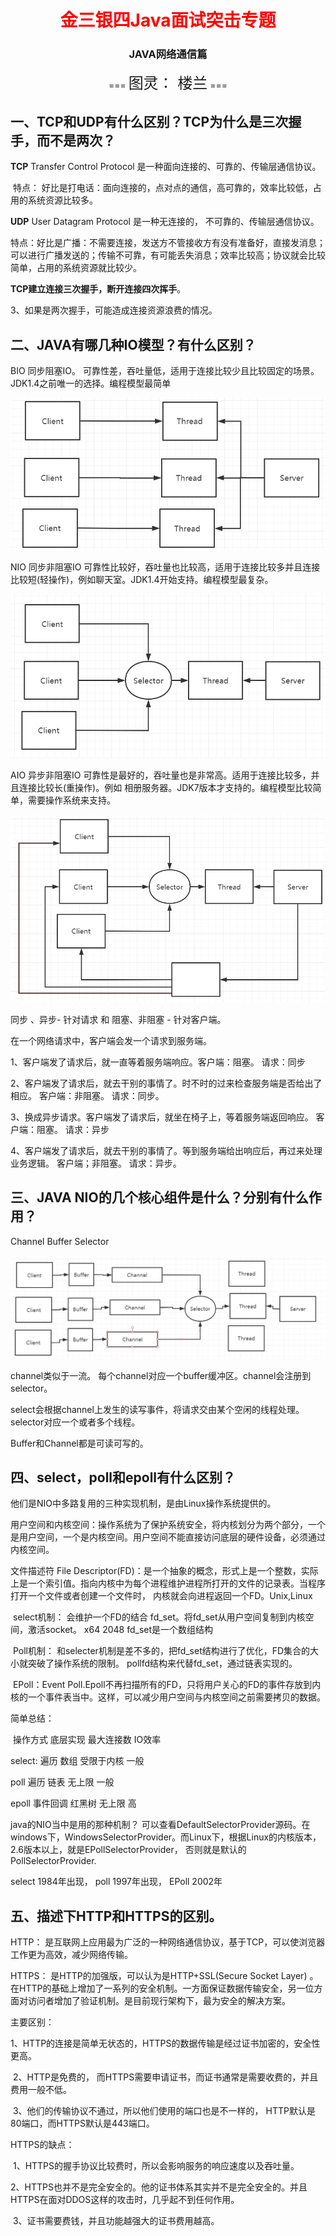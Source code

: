 <center><h1><font color="red">
    金三银四Java面试突击专题
</font></h1>
<h3>
    JAVA网络通信篇
    </h3>
    === <font size="5">图灵： 楼兰</font> ===
</center>

## 一、TCP和UDP有什么区别？TCP为什么是三次握手，而不是两次？

**TCP**   Transfer Control Protocol 是一种面向连接的、可靠的、传输层通信协议。

​ 特点： 好比是打电话：面向连接的，点对点的通信，高可靠的，效率比较低，占用的系统资源比较多。

**UDP** User Datagram Protocol 是一种无连接的， 不可靠的、传输层通信协议。

​ 特点：好比是广播：不需要连接，发送方不管接收方有没有准备好，直接发消息；可以进行广播发送的；传输不可靠，有可能丢失消息；效率比较高；协议就会比较简单，占用的系统资源就比较少。

**TCP建立连接三次握手，断开连接四次挥手**。

3、如果是两次握手，可能造成连接资源浪费的情况。

## 二、JAVA有哪几种IO模型？有什么区别？

BIO 同步阻塞IO。 可靠性差，吞吐量低，适用于连接比较少且比较固定的场景。JDK1.4之前唯一的选择。编程模型最简单

![1615283748011](1615283748011.png)

NIO 同步非阻塞IO 可靠性比较好，吞吐量也比较高，适用于连接比较多并且连接比较短(轻操作)，例如聊天室。JDK1.4开始支持。编程模型最复杂。

![1615283827559](1615283827559.png)

AIO 异步非阻塞IO 可靠性是最好的，吞吐量也是非常高。适用于连接比较多，并且连接比较长(重操作)。例如 相册服务器。JDK7版本才支持的。编程模型比较简单，需要操作系统来支持。

![1615283938818](1615283938818.png)

同步 、异步- 针对请求 和 阻塞、非阻塞 - 针对客户端。

在一个网络请求中，客户端会发一个请求到服务端。

1、客户端发了请求后，就一直等着服务端响应。客户端：阻塞。 请求：同步

2、客户端发了请求后，就去干别的事情了。时不时的过来检查服务端是否给出了相应。 客户端：非阻塞。 请求：同步。

3、换成异步请求。客户端发了请求后，就坐在椅子上，等着服务端返回响应。 客户端：阻塞。 请求：异步

4、客户端发了请求后，就去干别的事情了。等到服务端给出响应后，再过来处理业务逻辑。 客户端；非阻塞。 请求：异步。

## 三、JAVA NIO的几个核心组件是什么？分别有什么作用？

Channel Buffer Selector

![1615285442570](1615285442570.png)

channel类似于一流。 每个channel对应一个buffer缓冲区。channel会注册到selector。

select会根据channel上发生的读写事件，将请求交由某个空闲的线程处理。selector对应一个或者多个线程。

Buffer和Channel都是可读可写的。

## 四、select，poll和epoll有什么区别？

他们是NIO中多路复用的三种实现机制，是由Linux操作系统提供的。

用户空间和内核空间：操作系统为了保护系统安全，将内核划分为两个部分，一个是用户空间，一个是内核空间。用户空间不能直接访问底层的硬件设备，必须通过内核空间。

文件描述符 File Descriptor(FD)：是一个抽象的概念，形式上是一个整数，实际上是一个索引值。指向内核中为每个进程维护进程所打开的文件的记录表。当程序打开一个文件或者创建一个文件时，
内核就会向进程返回一个FD。Unix,Linux

​ select机制： 会维护一个FD的结合 fd_set。将fd_set从用户空间复制到内核空间，激活socket。 x64 2048 fd_set是一个数组结构

​ Poll机制： 和selecter机制是差不多的，把fd_set结构进行了优化，FD集合的大小就突破了操作系统的限制。 pollfd结构来代替fd_set，通过链表实现的。

​ EPoll：Event Poll.Epoll不再扫描所有的FD，只将用户关心的FD的事件存放到内核的一个事件表当中。这样，可以减少用户空间与内核空间之前需要拷贝的数据。

简单总结：

​ 操作方式 底层实现 最大连接数 IO效率

select:    遍历 数组 受限于内核 一般

poll 遍历 链表 无上限 一般

epoll 事件回调 红黑树 无上限 高

java的NIO当中是用的那种机制？
可以查看DefaultSelectorProvider源码。在windows下，WindowsSelectorProvider。而Linux下，根据Linux的内核版本，2.6版本以上，就是EPollSelectorProvider，
否则就是默认的PollSelectorProvider.

select 1984年出现， poll 1997年出现， EPoll 2002年

## 五、描述下HTTP和HTTPS的区别。

HTTP： 是互联网上应用最为广泛的一种网络通信协议，基于TCP，可以使浏览器工作更为高效，减少网络传输。

HTTPS： 是HTTP的加强版，可以认为是HTTP+SSL(Secure Socket Layer)
。在HTTP的基础上增加了一系列的安全机制。一方面保证数据传输安全，另一位方面对访问者增加了验证机制。是目前现行架构下，最为安全的解决方案。

主要区别：

​ 1、HTTP的连接是简单无状态的，HTTPS的数据传输是经过证书加密的，安全性更高。

​ 2、HTTP是免费的， 而HTTPS需要申请证书，而证书通常是需要收费的，并且费用一般不低。

​ 3、他们的传输协议不通过，所以他们使用的端口也是不一样的， HTTP默认是80端口，而HTTPS默认是443端口。

HTTPS的缺点：

​ 1、HTTPS的握手协议比较费时，所以会影响服务的响应速度以及吞吐量。

​ 2、HTTPS也并不是完全安全的。他的证书体系其实并不是完全安全的。并且HTTPS在面对DDOS这样的攻击时，几乎起不到任何作用。

​ 3、证书需要费钱，并且功能越强大的证书费用越高。





